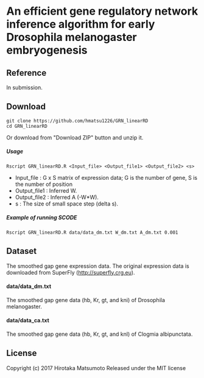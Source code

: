# An efficient gene regulatory network inference algorithm for early Drosophila melanogaster embryogenesis

## Reference

In submission.

## Download

```
git clone https://github.com/hmatsu1226/GRN_linearRD
cd GRN_linearRD
```
Or download from "Download ZIP" button and unzip it.

##### Usage
```
Rscript GRN_linearRD.R <Input_file> <Output_file1> <Output_file2> <s>
```

* Input_file : G x S matrix of expression data; G is the number of gene, S is the number of position
* Output_file1 : Inferred W.
* Output_file2 : Inferred A (-W*W).
* s : The size of small space step (delta s).


##### Example of running SCODE
```
Rscript GRN_linearRD.R data/data_dm.txt W_dm.txt A_dm.txt 0.001
```

## Dataset
The smoothed gap gene expression data.
The original expression data is downloaded from SuperFly (http://superfly.crg.eu).
#### data/data_dm.txt
The smoothed gap gene data (hb, Kr, gt, and kni) of Drosophila melanogaster.
#### data/data_ca.txt
The smoothed gap gene data (hb, Kr, gt, and knl) of Clogmia albipunctata.

## License
Copyright (c) 2017 Hirotaka Matsumoto
Released under the MIT license

